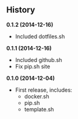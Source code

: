 History
-------

**0.1.2 (2014-12-16)**
  * Included dotfiles.sh

**0.1.1 (2014-12-16)**
  * Included github.sh
  * Fix pip.sh site

**0.1.0 (2014-12-04)**
  * First release, includes:
    - docker.sh
    - pip.sh
    - template.sh
